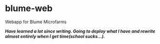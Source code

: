 # blume-web

Webapp for Blume Microfarms

***Have learned a lot since writing. Going to deploy what I have and rewrite almost entirely when I get time(school sucks...).***
